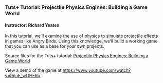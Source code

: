 ### Tuts+ Tutorial: Projectile Physics Engines: Building a Game World

#### Instructor: Richard Yeates

In this tutorial, we'll examine the use of physics to simulate projectile effects in games like Angry Birds. Using this knowledge, we'll build a working game that you can use as a base for your own projects.

Source files for the Tuts+ tutorial: [Projectile Physics Engines: Building a Game World](https://gamedevelopment.tutsplus.com/tutorials/projectile-physics-engines-building-a-game-world--cms-21811)

View a demo of the game at https://www.youtube.com/watch?v=9dnE_wOHERo
